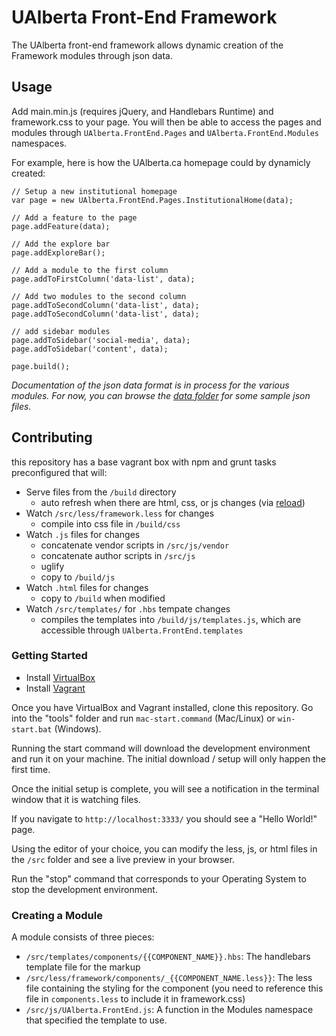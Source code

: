 # UAlberta Front-End Framework

The UAlberta front-end framework allows dynamic creation of the Framework modules through json data.


## Usage

Add main.min.js (requires jQuery, and Handlebars Runtime) and framework.css to your page.  You will then be able to access the pages and modules through `UAlberta.FrontEnd.Pages` and `UAlberta.FrontEnd.Modules` namespaces.

For example, here is how the UAlberta.ca homepage could by dynamicly created:

    // Setup a new institutional homepage
    var page = new UAlberta.FrontEnd.Pages.InstitutionalHome(data);

    // Add a feature to the page
    page.addFeature(data);

    // Add the explore bar
    page.addExploreBar();

    // Add a module to the first column
    page.addToFirstColumn('data-list', data);

    // Add two modules to the second column
    page.addToSecondColumn('data-list', data);
    page.addToSecondColumn('data-list', data);

    // add sidebar modules
    page.addToSidebar('social-media', data);
    page.addToSidebar('content', data);

    page.build();

*Documentation of the json data format is in process for the various modules.  For now, you can browse the [data folder](https://github.com/ualberta/front-end-framework/tree/master/src/assets/data) for some sample json files.*


## Contributing

this repository has a base vagrant box with npm and grunt tasks preconfigured that will:

  - Serve files from the `/build` directory
    - auto refresh when there are html, css, or js changes (via [reload](https://www.npmjs.org/package/reload))
  - Watch `/src/less/framework.less` for changes 
    - compile into css file in `/build/css` 
  - Watch `.js` files for changes 
    - concatenate vendor scripts in `/src/js/vendor`
    - concatenate author scripts in `/src/js`
    - uglify
    - copy to `/build/js`
  - Watch `.html` files for changes
    - copy to `/build` when modified
  - Watch `/src/templates/` for `.hbs` tempate changes 
    - compiles the templates into `/build/js/templates.js`, which are accessible through `UAlberta.FrontEnd.templates`

### Getting Started

  - Install [VirtualBox](https://www.virtualbox.org/wiki/Downloads)
  - Install [Vagrant](http://www.vagrantup.com/downloads.html)

Once you have VirtualBox and Vagrant installed, clone this repository.  Go into the "tools" folder and run `mac-start.command` (Mac/Linux) or `win-start.bat` (Windows).

Running the start command will download the development environment and run it on your machine.  The initial download / setup will only happen the first time.

Once the initial setup is complete, you will see a notification in the terminal window that it is watching files.

If you navigate to `http://localhost:3333/` you should see a "Hello World!" page. 

Using the editor of your choice, you can modify the  less, js, or html files in the `/src` folder and see a live preview in your browser.

Run the "stop" command that corresponds to your Operating System to stop the development environment.


### Creating a Module

A module consists of three pieces:

  - `/src/templates/components/{{COMPONENT_NAME}}.hbs`: The handlebars template file for the markup
  - `/src/less/framework/components/_{{COMPONENT_NAME.less}}`: The less file containing the styling for the component (you need to reference this file in `components.less` to include it in framework.css)
  - `/src/js/UAlberta.FrontEnd.js`: A function in the Modules namespace that specified the template to use.

